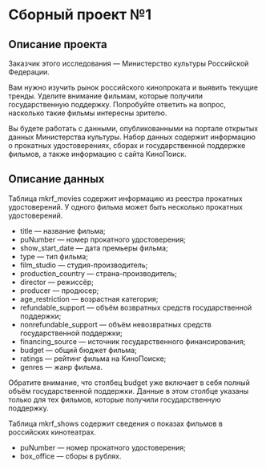 # Сборный проект №1
## Описание проекта
Заказчик этого исследования — Министерство культуры Российской Федерации. 

Вам нужно изучить рынок российского кинопроката и выявить текущие тренды. Уделите внимание фильмам, которые получили государственную поддержку. Попробуйте ответить на вопрос, насколько такие фильмы интересны зрителю. 

Вы будете работать с данными, опубликованными на портале открытых данных Министерства культуры. Набор данных содержит информацию о прокатных удостоверениях, сборах и государственной поддержке фильмов, а также информацию с сайта КиноПоиск. 
## Описание данных
Таблица mkrf_movies содержит информацию из реестра прокатных удостоверений. У одного фильма может быть несколько прокатных удостоверений. 
- title — название фильма;
- puNumber — номер прокатного удостоверения;
- show_start_date — дата премьеры фильма;
- type — тип фильма;
- film_studio — студия-производитель;
- production_country — страна-производитель;
- director — режиссёр;
- producer — продюсер;
- age_restriction — возрастная категория;
- refundable_support — объём возвратных средств государственной поддержки;
- nonrefundable_support — объём невозвратных средств государственной поддержки;
- financing_source — источник государственного финансирования;
- budget — общий бюджет фильма;
- ratings — рейтинг фильма на КиноПоиске;
- genres — жанр фильма.

Обратите внимание, что столбец budget уже включает в себя полный объём государственной поддержки. Данные в этом столбце указаны только для тех фильмов, которые получили государственную поддержку. 

Таблица mkrf_shows содержит сведения о показах фильмов в российских кинотеатрах.
- puNumber — номер прокатного удостоверения;
- box_office — сборы в рублях.